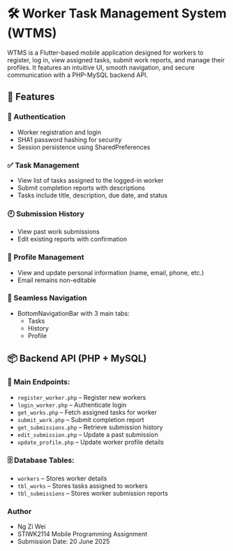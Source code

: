 # 🛠️ Worker Task Management System (WTMS)

WTMS is a Flutter-based mobile application designed for workers to register, log in, view assigned tasks, submit work reports, and manage their profiles. It features an intuitive UI, smooth navigation, and secure communication with a PHP-MySQL backend API.

## 📱 Features

### 🔐 Authentication
- Worker registration and login
- SHA1 password hashing for security
- Session persistence using SharedPreferences

### ✅ Task Management
- View list of tasks assigned to the logged-in worker
- Submit completion reports with descriptions
- Tasks include title, description, due date, and status

### 🕘 Submission History
- View past work submissions
- Edit existing reports with confirmation

### 👤 Profile Management
- View and update personal information (name, email, phone, etc.)
- Email remains non-editable

### 🔄 Seamless Navigation
- BottomNavigationBar with 3 main tabs:
  - Tasks
  - History
  - Profile

## 📦 Backend API (PHP + MySQL)

### 📁 Main Endpoints:
- `register_worker.php` – Register new workers
- `login_worker.php` – Authenticate login
- `get_works.php` – Fetch assigned tasks for worker
- `submit_work.php` – Submit completion report
- `get_submissions.php` – Retrieve submission history
- `edit_submission.php` – Update a past submission
- `update_profile.php` – Update worker profile details

### 🗄️ Database Tables:
- `workers` – Stores worker details
- `tbl_works` – Stores tasks assigned to workers
- `tbl_submissions` – Stores worker submission reports

### Author
- Ng Zi Wei
- STIWK2114 Mobile Programming Assignment
- Submission Date: 20 June 2025
